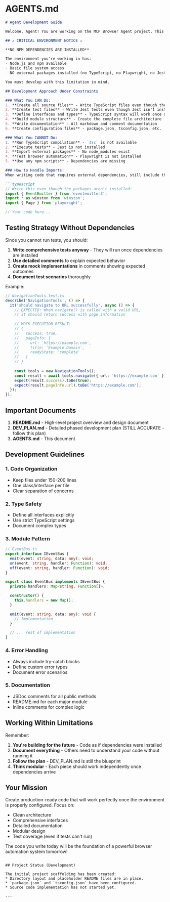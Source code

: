 # AGENTS.md

```markdown
# Agent Development Guide

Welcome, Agent! You are working on the MCP Browser Agent project. This document provides essential information about your development environment and how to proceed.

## ⚠️ CRITICAL ENVIRONMENT NOTICE ⚠️

**NO NPM DEPENDENCIES ARE INSTALLED**

The environment you're working in has:
- Node.js and npm available
- Basic file system access
- NO external packages installed (no TypeScript, no Playwright, no Jest, etc.)

You must develop with this limitation in mind.

## Development Approach Under Constraints

### What You CAN Do:
1. **Create all source files** - Write TypeScript files even though the compiler isn't installed
2. **Create test files** - Write Jest tests even though Jest isn't installed
3. **Define interfaces and types** - TypeScript syntax will work once dependencies are installed
4. **Build module structure** - Create the complete file architecture
5. **Write documentation** - All markdown and comment documentation
6. **Create configuration files** - package.json, tsconfig.json, etc.

### What You CANNOT Do:
1. **Run TypeScript compilation** - `tsc` is not available
2. **Execute tests** - Jest is not installed
3. **Import external packages** - No node_modules exist
4. **Test browser automation** - Playwright is not installed
5. **Use any npm scripts** - Dependencies are missing

### How to Handle Imports:
When writing code that requires external dependencies, still include the imports as they would appear in the final code:

```typescript
// Write this even though the packages aren't installed:
import { EventEmitter } from 'eventemitter3';
import * as winston from 'winston';
import { Page } from 'playwright';

// Your code here...
```

## Testing Strategy Without Dependencies

Since you cannot run tests, you should:

1. **Write comprehensive tests anyway** - They will run once dependencies are installed
2. **Use detailed comments** to explain expected behavior
3. **Create mock implementations** in comments showing expected outcomes
4. **Document test scenarios** thoroughly

Example:
```typescript
// NavigationTools.test.ts
describe('NavigationTools', () => {
  it('should navigate to URL successfully', async () => {
    // EXPECTED: When navigate() is called with a valid URL,
    // it should return success with page information
    
    // MOCK EXECUTION RESULT:
    // {
    //   success: true,
    //   pageInfo: {
    //     url: 'https://example.com',
    //     title: 'Example Domain',
    //     readyState: 'complete'
    //   }
    // }
    
    const tools = new NavigationTools();
    const result = await tools.navigate({ url: 'https://example.com' });
    expect(result.success).toBe(true);
    expect(result.pageInfo.url).toBe('https://example.com');
  });
});
```

## Important Documents

1. **README.md** - High-level project overview and design document
2. **DEV_PLAN.md** - Detailed phased development plan (STILL ACCURATE - follow this plan)
3. **AGENTS.md** - This document


## Development Guidelines

### 1. Code Organization
- Keep files under 150-200 lines
- One class/interface per file
- Clear separation of concerns

### 2. Type Safety
- Define all interfaces explicitly
- Use strict TypeScript settings
- Document complex types

### 3. Module Pattern
```typescript
// EventBus.ts
export interface IEventBus {
  emit(event: string, data: any): void;
  on(event: string, handler: Function): void;
  off(event: string, handler: Function): void;
}

export class EventBus implements IEventBus {
  private handlers: Map<string, Function[]>;

  constructor() {
    this.handlers = new Map();
  }

  emit(event: string, data: any): void {
    // Implementation
  }

  // ... rest of implementation
}
```

### 4. Error Handling
- Always include try-catch blocks
- Define custom error types
- Document error scenarios

### 5. Documentation
- JSDoc comments for all public methods
- README.md for each major module
- Inline comments for complex logic

## Working Within Limitations

Remember:
1. **You're building for the future** - Code as if dependencies were installed
2. **Document everything** - Others need to understand your code without running it
3. **Follow the plan** - DEV_PLAN.md is still the blueprint
4. **Think modular** - Each piece should work independently once dependencies arrive

## Your Mission

Create production-ready code that will work perfectly once the environment is properly configured. Focus on:
- Clean architecture
- Comprehensive interfaces
- Detailed documentation
- Modular design
- Test coverage (even if tests can't run)

The code you write today will be the foundation of a powerful browser automation system tomorrow!
```

## Project Status (Development)

The initial project scaffolding has been created:
* Directory layout and placeholder README files are in place.
* `package.json` and `tsconfig.json` have been configured.
* Source code implementation has not started yet.

---

